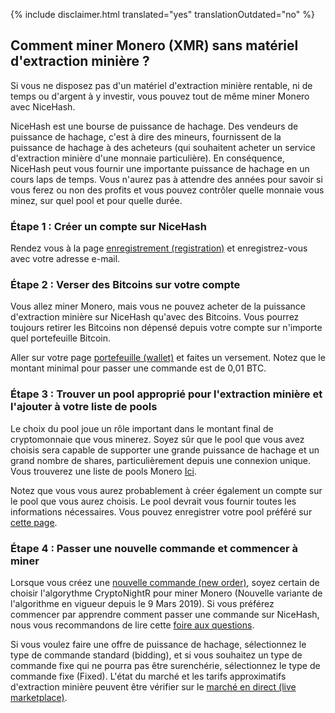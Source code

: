 {% include disclaimer.html translated="yes" translationOutdated="no" %}

## Comment miner Monero (XMR) sans matériel d'extraction minière ?

Si vous ne disposez pas d'un matériel d'extraction minière rentable, ni de temps ou
d'argent à y investir, vous pouvez tout de même miner Monero avec NiceHash.

NiceHash est une bourse de puissance de hachage. Des vendeurs de puissance de
hachage, c'est à dire des mineurs, fournissent de la puissance de hachage à
des acheteurs (qui souhaitent acheter un service d'extraction minière d'une monnaie
particulière). En conséquence, NiceHash peut vous fournir une importante
puissance de hachage en un cours laps de temps. Vous n'aurez pas à attendre
des années pour savoir si vous ferez ou non des profits et vous pouvez contrôler
quelle monnaie vous minez, sur quel pool et pour quelle durée.

### **Étape 1 :** Créer un compte sur NiceHash

Rendez vous à la page [enregistrement (registration)](https://www.nicehash.com/?p=register)
et enregistrez-vous avec votre adresse e-mail.

### **Étape 2 :** Verser des Bitcoins sur votre compte

Vous allez miner Monero, mais vous ne pouvez acheter de la puissance d'extraction minière
sur NiceHash qu'avec des Bitcoins. Vous pourrez toujours retirer les Bitcoins
non dépensé depuis votre compte sur n'importe quel portefeuille Bitcoin.

Aller sur votre page [portefeuille (wallet)](https://www.nicehash.com/?p=wallet) et
faites un versement. Notez que le montant minimal pour passer une commande est
de 0,01 BTC.

### **Étape 3 :** Trouver un pool approprié pour l'extraction minière et l'ajouter à votre liste de pools

Le choix du pool joue un rôle important dans le montant final de cryptomonnaie
que vous minerez. Soyez sûr que le pool que vous avez choisis sera capable de
supporter une grande puissance de hachage et un grand nombre de shares,
particulièrement depuis une connexion unique. Vous trouverez une liste de pools
Monero [Ici](https://bitcointalk.org/index.php?topic=583449.0).

Notez que vous vous aurez probablement à créer également un compte sur le pool que
vous aurez choisis. Le pool devrait vous fournir toutes les informations nécessaires.
Vous pouvez enregistrer votre pool préféré sur [cette page](https://www.nicehash.com/?p=managepools).

### **Étape 4 :** Passer une nouvelle commande et commencer à miner

Lorsque vous créez une [nouvelle commande (new order)](https://www.nicehash.com/?p=orders&new),
soyez certain de choisir l'algorythme CryptoNightR pour miner Monero (Nouvelle variante
de l'algorithme en vigueur depuis le 9 Mars 2019). Si vous préférez
commencer par apprendre comment passer une commande sur NiceHash, nous vous
recommandons de lire cette [foire aux questions](https://www.nicehash.com/help/buyers).

Si vous voulez faire une offre de puissance de hachage, sélectionnez le type de
commande standard (bidding), et si vous souhaitez un type de commande fixe qui ne
pourra pas être surenchérie, sélectionnez le type de commande fixe (Fixed). L'état
du marché et les tarifs approximatifs d'extraction minière peuvent être vérifier sur le
[marché en direct (live marketplace)](https://www.nicehash.com/index.jsp?p=orders). 